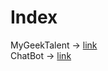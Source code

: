 # Index 
MyGeekTalent -> <a target="_blank" href="/MyGeekTalent">link</a>
<br/>
ChatBot -> <a target="_blank" href="/chat/bot">link</a>
